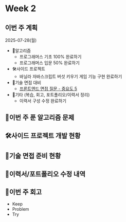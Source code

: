 # Week 2

## 이번 주 계획

2025-07-28(월)

- 🧠알고리즘
  - 프로그래머스 기초 100% 완료하기
  - 프로그래머스 입문 50% 완료하기
- 🛠️사이드 프로젝트
  - 바닐라 자바스크립트 버섯 키우기 게임 기능 구현 완료하기
- 🤝기술 면접 대비
  - [프론트엔드 면접 질문 - 중요도 5](https://github.com/Esoolgnah/Frontend-Interview-Questions?tab=readme-ov-file)
- 🔄기타 (복습, 회고, 포트폴리오/이력서 정리)
  - 이력서 구성 수정 완료하기

## 🧠이번 주 푼 알고리즘 문제

## 🛠️사이드 프로젝트 개발 현황

## 🤝기술 면접 준비 현황

## 🔄이력서/포트폴리오 수정 내역

## 🔄이번 주 회고

- Keep
- Problem
- Try
